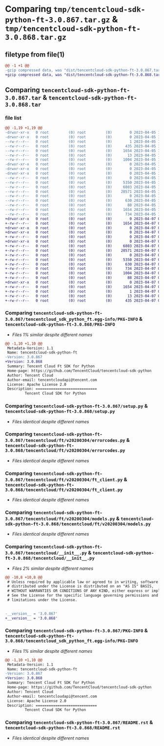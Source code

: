 # Comparing `tmp/tencentcloud-sdk-python-ft-3.0.867.tar.gz` & `tmp/tencentcloud-sdk-python-ft-3.0.868.tar.gz`

## filetype from file(1)

```diff
@@ -1 +1 @@
-gzip compressed data, was "dist/tencentcloud-sdk-python-ft-3.0.867.tar", last modified: Wed Apr  5 16:33:19 2023, max compression
+gzip compressed data, was "dist/tencentcloud-sdk-python-ft-3.0.868.tar", last modified: Fri Apr  7 00:39:17 2023, max compression
```

## Comparing `tencentcloud-sdk-python-ft-3.0.867.tar` & `tencentcloud-sdk-python-ft-3.0.868.tar`

### file list

```diff
@@ -1,19 +1,19 @@
-drwxr-xr-x   0 root         (0) root         (0)        0 2023-04-05 16:33:19.000000 tencentcloud-sdk-python-ft-3.0.867/
-drwxr-xr-x   0 root         (0) root         (0)        0 2023-04-05 16:33:19.000000 tencentcloud-sdk-python-ft-3.0.867/tencentcloud_sdk_python_ft.egg-info/
--rw-r--r--   0 root         (0) root         (0)        1 2023-04-05 16:33:19.000000 tencentcloud-sdk-python-ft-3.0.867/tencentcloud_sdk_python_ft.egg-info/dependency_links.txt
--rw-r--r--   0 root         (0) root         (0)      435 2023-04-05 16:33:19.000000 tencentcloud-sdk-python-ft-3.0.867/tencentcloud_sdk_python_ft.egg-info/SOURCES.txt
--rw-r--r--   0 root         (0) root         (0)     1654 2023-04-05 16:33:19.000000 tencentcloud-sdk-python-ft-3.0.867/tencentcloud_sdk_python_ft.egg-info/PKG-INFO
--rw-r--r--   0 root         (0) root         (0)       13 2023-04-05 16:33:19.000000 tencentcloud-sdk-python-ft-3.0.867/tencentcloud_sdk_python_ft.egg-info/top_level.txt
--rw-r--r--   0 root         (0) root         (0)     1004 2023-04-05 16:33:19.000000 tencentcloud-sdk-python-ft-3.0.867/setup.py
-drwxr-xr-x   0 root         (0) root         (0)        0 2023-04-05 16:33:19.000000 tencentcloud-sdk-python-ft-3.0.867/tencentcloud/
-drwxr-xr-x   0 root         (0) root         (0)        0 2023-04-05 16:33:19.000000 tencentcloud-sdk-python-ft-3.0.867/tencentcloud/ft/
-drwxr-xr-x   0 root         (0) root         (0)        0 2023-04-05 16:33:19.000000 tencentcloud-sdk-python-ft-3.0.867/tencentcloud/ft/v20200304/
--rw-r--r--   0 root         (0) root         (0)        0 2023-04-05 16:33:19.000000 tencentcloud-sdk-python-ft-3.0.867/tencentcloud/ft/v20200304/__init__.py
--rw-r--r--   0 root         (0) root         (0)     5350 2023-04-05 16:33:19.000000 tencentcloud-sdk-python-ft-3.0.867/tencentcloud/ft/v20200304/errorcodes.py
--rw-r--r--   0 root         (0) root         (0)     6803 2023-04-05 16:33:19.000000 tencentcloud-sdk-python-ft-3.0.867/tencentcloud/ft/v20200304/ft_client.py
--rw-r--r--   0 root         (0) root         (0)    20571 2023-04-05 16:33:19.000000 tencentcloud-sdk-python-ft-3.0.867/tencentcloud/ft/v20200304/models.py
--rw-r--r--   0 root         (0) root         (0)        0 2023-04-05 16:33:19.000000 tencentcloud-sdk-python-ft-3.0.867/tencentcloud/ft/__init__.py
--rw-r--r--   0 root         (0) root         (0)      630 2023-04-05 16:33:19.000000 tencentcloud-sdk-python-ft-3.0.867/tencentcloud/__init__.py
--rw-r--r--   0 root         (0) root         (0)       88 2023-04-05 16:33:19.000000 tencentcloud-sdk-python-ft-3.0.867/setup.cfg
--rw-r--r--   0 root         (0) root         (0)     1654 2023-04-05 16:33:19.000000 tencentcloud-sdk-python-ft-3.0.867/PKG-INFO
--rw-r--r--   0 root         (0) root         (0)      734 2023-04-05 16:33:19.000000 tencentcloud-sdk-python-ft-3.0.867/README.rst
+drwxr-xr-x   0 root         (0) root         (0)        0 2023-04-07 00:39:17.000000 tencentcloud-sdk-python-ft-3.0.868/
+-rw-r--r--   0 root         (0) root         (0)     1654 2023-04-07 00:39:17.000000 tencentcloud-sdk-python-ft-3.0.868/PKG-INFO
+drwxr-xr-x   0 root         (0) root         (0)        0 2023-04-07 00:39:17.000000 tencentcloud-sdk-python-ft-3.0.868/tencentcloud/
+drwxr-xr-x   0 root         (0) root         (0)        0 2023-04-07 00:39:17.000000 tencentcloud-sdk-python-ft-3.0.868/tencentcloud/ft/
+-rw-r--r--   0 root         (0) root         (0)        0 2023-04-07 00:39:17.000000 tencentcloud-sdk-python-ft-3.0.868/tencentcloud/ft/__init__.py
+drwxr-xr-x   0 root         (0) root         (0)        0 2023-04-07 00:39:17.000000 tencentcloud-sdk-python-ft-3.0.868/tencentcloud/ft/v20200304/
+-rw-r--r--   0 root         (0) root         (0)     6803 2023-04-07 00:39:17.000000 tencentcloud-sdk-python-ft-3.0.868/tencentcloud/ft/v20200304/ft_client.py
+-rw-r--r--   0 root         (0) root         (0)    20571 2023-04-07 00:39:17.000000 tencentcloud-sdk-python-ft-3.0.868/tencentcloud/ft/v20200304/models.py
+-rw-r--r--   0 root         (0) root         (0)        0 2023-04-07 00:39:17.000000 tencentcloud-sdk-python-ft-3.0.868/tencentcloud/ft/v20200304/__init__.py
+-rw-r--r--   0 root         (0) root         (0)     5350 2023-04-07 00:39:17.000000 tencentcloud-sdk-python-ft-3.0.868/tencentcloud/ft/v20200304/errorcodes.py
+-rw-r--r--   0 root         (0) root         (0)      630 2023-04-07 00:39:17.000000 tencentcloud-sdk-python-ft-3.0.868/tencentcloud/__init__.py
+-rw-r--r--   0 root         (0) root         (0)      734 2023-04-07 00:39:17.000000 tencentcloud-sdk-python-ft-3.0.868/README.rst
+-rw-r--r--   0 root         (0) root         (0)     1004 2023-04-07 00:39:17.000000 tencentcloud-sdk-python-ft-3.0.868/setup.py
+-rw-r--r--   0 root         (0) root         (0)       88 2023-04-07 00:39:17.000000 tencentcloud-sdk-python-ft-3.0.868/setup.cfg
+drwxr-xr-x   0 root         (0) root         (0)        0 2023-04-07 00:39:17.000000 tencentcloud-sdk-python-ft-3.0.868/tencentcloud_sdk_python_ft.egg-info/
+-rw-r--r--   0 root         (0) root         (0)     1654 2023-04-07 00:39:17.000000 tencentcloud-sdk-python-ft-3.0.868/tencentcloud_sdk_python_ft.egg-info/PKG-INFO
+-rw-r--r--   0 root         (0) root         (0)        1 2023-04-07 00:39:17.000000 tencentcloud-sdk-python-ft-3.0.868/tencentcloud_sdk_python_ft.egg-info/dependency_links.txt
+-rw-r--r--   0 root         (0) root         (0)       13 2023-04-07 00:39:17.000000 tencentcloud-sdk-python-ft-3.0.868/tencentcloud_sdk_python_ft.egg-info/top_level.txt
+-rw-r--r--   0 root         (0) root         (0)      435 2023-04-07 00:39:17.000000 tencentcloud-sdk-python-ft-3.0.868/tencentcloud_sdk_python_ft.egg-info/SOURCES.txt
```

### Comparing `tencentcloud-sdk-python-ft-3.0.867/tencentcloud_sdk_python_ft.egg-info/PKG-INFO` & `tencentcloud-sdk-python-ft-3.0.868/PKG-INFO`

 * *Files 1% similar despite different names*

```diff
@@ -1,10 +1,10 @@
 Metadata-Version: 1.1
 Name: tencentcloud-sdk-python-ft
-Version: 3.0.867
+Version: 3.0.868
 Summary: Tencent Cloud Ft SDK for Python
 Home-page: https://github.com/TencentCloud/tencentcloud-sdk-python
 Author: Tencent Cloud
 Author-email: tencentcloudapi@tencent.com
 License: Apache License 2.0
 Description: ============================
         Tencent Cloud SDK for Python
```

### Comparing `tencentcloud-sdk-python-ft-3.0.867/setup.py` & `tencentcloud-sdk-python-ft-3.0.868/setup.py`

 * *Files identical despite different names*

### Comparing `tencentcloud-sdk-python-ft-3.0.867/tencentcloud/ft/v20200304/errorcodes.py` & `tencentcloud-sdk-python-ft-3.0.868/tencentcloud/ft/v20200304/errorcodes.py`

 * *Files identical despite different names*

### Comparing `tencentcloud-sdk-python-ft-3.0.867/tencentcloud/ft/v20200304/ft_client.py` & `tencentcloud-sdk-python-ft-3.0.868/tencentcloud/ft/v20200304/ft_client.py`

 * *Files identical despite different names*

### Comparing `tencentcloud-sdk-python-ft-3.0.867/tencentcloud/ft/v20200304/models.py` & `tencentcloud-sdk-python-ft-3.0.868/tencentcloud/ft/v20200304/models.py`

 * *Files identical despite different names*

### Comparing `tencentcloud-sdk-python-ft-3.0.867/tencentcloud/__init__.py` & `tencentcloud-sdk-python-ft-3.0.868/tencentcloud/__init__.py`

 * *Files 2% similar despite different names*

```diff
@@ -10,8 +10,8 @@
 # Unless required by applicable law or agreed to in writing, software
 # distributed under the License is distributed on an "AS IS" BASIS,
 # WITHOUT WARRANTIES OR CONDITIONS OF ANY KIND, either express or implied.
 # See the License for the specific language governing permissions and
 # limitations under the License.
 
 
-__version__ = '3.0.867'
+__version__ = '3.0.868'
```

### Comparing `tencentcloud-sdk-python-ft-3.0.867/PKG-INFO` & `tencentcloud-sdk-python-ft-3.0.868/tencentcloud_sdk_python_ft.egg-info/PKG-INFO`

 * *Files 1% similar despite different names*

```diff
@@ -1,10 +1,10 @@
 Metadata-Version: 1.1
 Name: tencentcloud-sdk-python-ft
-Version: 3.0.867
+Version: 3.0.868
 Summary: Tencent Cloud Ft SDK for Python
 Home-page: https://github.com/TencentCloud/tencentcloud-sdk-python
 Author: Tencent Cloud
 Author-email: tencentcloudapi@tencent.com
 License: Apache License 2.0
 Description: ============================
         Tencent Cloud SDK for Python
```

### Comparing `tencentcloud-sdk-python-ft-3.0.867/README.rst` & `tencentcloud-sdk-python-ft-3.0.868/README.rst`

 * *Files identical despite different names*

